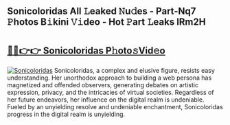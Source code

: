 ## Sonicoloridas All 𝙻eaked 𝙽u𝚍es - Part-Nq7 𝙿hotos B𝚒kini 𝚅𝚒deo - Hot 𝙿art 𝙻eaks IRm2H

# <h2><a href="http://ld30fr.urlbe.top/?page=Sonicoloridas">🔗🔗👉👉 Sonicoloridas P𝚑oto𝚜Vid𝚎o</a></h2>

[![Sonicoloridas](https://i.imgur.com/eBuTRDB.gif)](http://ld30fr.urlbe.top/?page=Sonicoloridas)
Sonicoloridas, a complex and elusive figure, resists easy understanding. Her unorthodox approach to building a web persona has magnetized and offended observers, generating debates on artistic expression, privacy, and the intricacies of virtual societies. Regardless of her future endeavors, her influence on the digital realm is undeniable. Fueled by an unyielding resolve and undeniable enchantment, Sonicoloridas progress in the digital realm is unyielding.
